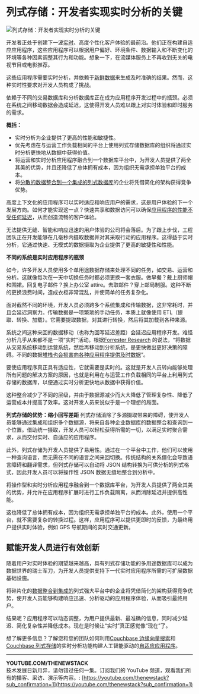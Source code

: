 # 列式存储：开发者实现实时分析的关键

![列式存储：开发者实现实时分析的关键](https://cdn.thenewstack.io/media/2024/09/11c557a9-blue-1024x682.jpg)

开发者正处于创建下一波[实时](https://thenewstack.io/8-real-time-data-best-practices/)、高度个性化客户体验的最前沿。他们正在构建自适应应用程序，这些应用程序可以根据用户偏好、环境条件、数据输入和不断变化的环境等各种因素调整其行为和功能。想象一下，在流媒体服务上不再收到无关的电视节目或电影推荐。

这些应用程序需要实时分析，并依赖于[新鲜数据](https://thenewstack.io/data/)来生成及时准确的结果。然而，这种实时性要求对开发人员构成了挑战。

依赖于不同的交易数据库和分析数据库正在成为应用程序开发过程中的瓶颈。必须在系统之间移动数据会造成延迟，这使得开发人员难以跟上对实时体验和即时服务的需求。

**概括：**

- 实时分析为企业提供了更高的性能和敏捷性。
- 优先考虑在与运营工作负载相同的平台上使用列式存储数据库的组织将通过实时分析更快地从数据中获得价值。
- 将运营和实时分析应用程序融合到一个数据库平台中，为开发人员提供了两全其美的优势，并且还降低了总体拥有成本，因为组织无需承担单独平台的成本。
- 将[分散的数据整合到一个集成的列式数据库](https://thenewstack.io/how-data-integration-is-evolving-beyond-etl/)的企业将凭借简化的架构获得竞争优势。

高度上下文化的应用程序可以实时适应和响应用户的需求，这是用户体验的下一个发展方向。如何才能实现这一点？快速共享和数据访问可以确保[应用程序的性能不受任何延迟](https://thenewstack.io/the-data-quality-problem-and-its-impact-on-application-performance/)，从而创造流畅的客户体验。

无法提供无缝、智能和响应迅速的用户体验的公司将会落后。为了跟上步伐，工程团队正在开发能够在几毫秒内摄取数据并对其采取行动的应用程序。这得益于实时分析，它通过快速、无模式的数据摄取为企业提供了更高的敏捷性和性能。

**不同的系统是实时应用程序的瓶颈**

如今，许多开发人员使用多个单用途数据存储来处理不同的任务，如交易、运营和分析。这就像每次在一天中切换任务时都必须更换一套衣服。做早餐？戴上厨师帽和围裙。回复电子邮件？换上办公室 attire。去取邮件？穿上邮局制服。这种不断的更换浪费时间，造成衣柜非常混乱，并使简单的任务复杂化。

面对截然不同的环境，开发人员必须跨多个系统集成和传输数据，这非常耗时，并且会延迟洞察力。传输数据是一项繁琐的手动任务，本质上就像使用 ETL（提取、转换、加载）。它需要提取数据，对其进行转换，然后将其加载到各种来源。

系统之间这种来回的数据移动（也称为回写延迟差距）会延迟应用程序开发。难怪分析几乎从来都不是一项“实时”活动。根据[Forrester Research](https://www.forrester.com/report/translytical-architecture-2-0-evolves-to-support-distributed-multimodel-and/RES180039?ref_search=0_1700163936614) 的说法，“将数据从交易系统移动到运营系统，然后再移动到分析系统，是更快做出更好决策的障碍。不同的数据[堆栈也会损害向各种应用程序提供及时数据](https://thenewstack.io/streaming-data-and-the-modern-real-time-data-stack/)”。

要使应用程序真正具有适应性，它就需要是实时的。这就是开发人员转向能够处理所有问题的解决方案的原因，也就是利用在与运营工作负载相同的平台上利用列式存储的数据库，以便通过实时分析更快地从数据中获得价值。

这种整合减少了不同的层级，并由于数据源减少而大大降低了管理复杂性、降低了运营成本并提高了效率。这对开发人员来说似乎是一个理想的局面。

**列式存储的优势：缩小回写差距**
列式存储消除了多源摄取带来的障碍，使开发人员能够通过集成和组织多个数据源，将来自各种企业数据库的数据整合和查询到一个位置。借助统一摄取，开发人员可以轻松获得所需的一切，以满足实时聚合需求，从而交付实时、自适应的应用程序。

此外，列式存储为开发人员提供了易用性。通过在一个平台中工作，他们可以使用一种查询语言，而无需在不同的语言之间来回切换。传统结构的关系僵化会导致语言障碍和翻译需求，但列式存储可以自动将 JSON 结构转换为可供分析的列式格式，因此开发人员可以将操作性 JSON 数据无缝地整合到分析中。

将操作型和实时分析应用程序融合到一个数据库平台，为开发人员提供了两全其美的优势，并允许在应用程序扩展时进行工作负载隔离，从而消除延迟并提供高性能。

这也降低了总体拥有成本，因为组织无需承担单独平台的成本。此外，使用一个平台，就不需要复杂的转换过程。这样，应用程序可以提供更即时的反馈，为最终用户提供实时体验，例如 GPS 导航期间的实时交通更新。

## 赋能开发人员进行有效创新

随着用户对实时体验的期望越来越高，具有列式存储功能的多用途数据库可以成为数据世界的瑞士军刀，为开发人员提供支持下一代实时应用程序所需的可扩展数据基础设施。

将碎片化的[数据整合到集成的](https://thenewstack.io/how-data-integration-is-evolving-beyond-etl/)列式强大平台中的企业将凭借简化的架构获得竞争优势，使开发人员能够构建响应迅速、分析驱动的应用程序体验，从而吸引最终用户。

结果呢？应用程序可以动态调整，为用户提供最新、最准确的信息，同时减少延迟、简化复杂性并降低成本。现在是时候让“实时”真正感觉像“现在”了。

想了解更多信息？了解您和您的团队如何利用[Couchbase 边缘向量搜索](https://www.couchbase.com/press-releases/couchbase-announces-new-features-to-accelerate-ai-powered-adaptive-applications-for-customers/?utm_source=the+new+stack&utm_medium=referral&utm_content=inline-mention&utm_campaign=tns+platform)和[Couchbase 列式存储](https://www.couchbase.com/products/analytics/)的实时分析功能构建人工智能驱动的[自适应应用程序](https://www.couchbase.com/adaptive-applications/)。

---

**YOUTUBE.COM/THENEWSTACK**<br>
技术发展日新月异，请勿错过任何一集。订阅我们的 YouTube
频道，观看我们所有的播客、采访、演示等内容。: [https://youtube.com/thenewstack?sub_confirmation=1](https://youtube.com/thenewstack?sub_confirmation=1)
